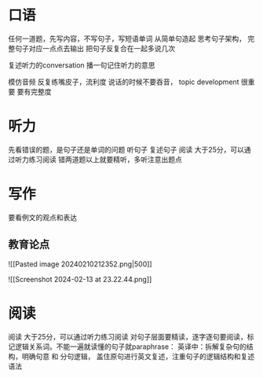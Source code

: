# 口语
任何一道题，先写内容，不写句子，写短语单词
从简单句造起 思考句子架构， 完整句子对应一点点去输出 
把句子反复合在一起多说几次

复述听力的conversation 播一句记住听力的意思

模仿音频
反复练嘴皮子，流利度
说话的时候不要吞音， topic development 很重要 要有完整度
# 听力
先看错误的题，是句子还是单词的问题
听句子  复述句子
阅读 大于25分，可以通过听力练习阅读
错两道题以上就要精听，多听注意出题点
# 写作
要看例文的观点和表达
## 教育论点
![[Pasted image 20240210212352.png|500]]

![[Screenshot 2024-02-13 at 23.22.44.png]]


# 阅读
阅读 大于25分，可以通过听力练习阅读
对句子层面要精读，逐字逐句要阅读，标记逻辑关系词。不能一遍就读懂的句子就paraphrase：
英译中：拆解复杂句的结构，明确句意 和 分句逻辑，
盖住原句进行英文复述，注重句子的逻辑结构和复述语法
